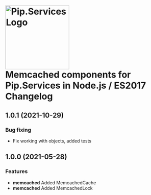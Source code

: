 # <img src="https://uploads-ssl.webflow.com/5ea5d3315186cf5ec60c3ee4/5edf1c94ce4c859f2b188094_logo.svg" alt="Pip.Services Logo" width="200"> <br/> Memcached components for Pip.Services in Node.js / ES2017 Changelog

## <a name="1.0.1"></a> 1.0.1 (2021-10-29) 
### Bug fixing
* Fix working with objects, added tests
## <a name="1.0.0"></a> 1.0.0 (2021-05-28) 

### Features
* **memcached** Added MemcachedCache
* **memcached** Added MemcachedLock

